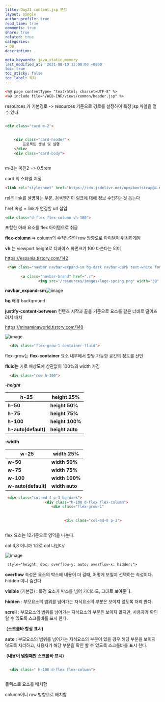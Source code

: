 ```yaml
---
title: Day21 content.jsp 분석
layout: single
author_profile: true
read_time: true
comments: true
share: true
related: true
categories:
- DB
description: .

meta_keywords: java,static,memory
last_modified_at: '2021-08-10 12:00:00 +0800'
toc: true
toc_sticky: false
toc_label: 목차
---
```


```html
<%@ page contentType= "text/html; charset=UTF-8" %>
<%@ include file="/WEB-INF/views/common/header.jsp" %>
```

resources 가 기본경로 ->  resources 기준으로 경로를 설정하여 특정 jsp 파일을 열 수 있다. 



```html

<div class="card m-2">
 
    
	<div class="card-header">
		프로젝트 생성 및 실행
	</div>
	<div class="card-body">
        
```

   m-2는 마진2 => 0.5rem 

card 의 스타일 지정

```html
<link rel="stylesheet" href="https://cdn.jsdelivr.net/npm/bootstrap@4.6.0/dist/css/bootstrap.min.css" />
```

rel은 link를 설명하는 부분, 검색엔진이 링크에 대해 정보 수집하는것 돕는다

href 속성 = link가 연결할 url 삽입



```html
<div class="d-flex flex-column vh-100">
```

포함한 아래 요소를 flex 아이템으로 취급

 **flex-column** => column의 수직방향인 row 방향으로 아이템이 위치하게됨

**vh** 는 viewport height로 디바이스 화면크기 100 다쓴다는 의미

https://espania.tistory.com/142



```html
 <nav class="navbar navbar-expand-sm bg-dark navbar-dark text-white font-weight-bold justify-content-between">
     
       <a class="navbar-brand" href="./"> 
               <img src="/resources/images/logo-spring.png" width="30" height="30" class="d-inline-block align-top">
```



**navbar_expand-sm**![image](https://user-images.githubusercontent.com/65274952/130998548-0a343058-3762-47c0-968f-ce9562c3eb37.png)

**bg** 배경 background

 **justify-content-between** 컨텐츠 시작과 끝을 기준으로 요소를 같은 너비로 떨어뜨려서 배치

https://minaminaworld.tistory.com/140

![image](https://user-images.githubusercontent.com/65274952/130997900-e3bfa315-ae21-4813-9ec6-caecd4d5b636.png)



```html
  <div class="flex-grow-1 container-fluid">
```

flex-grow는 **flex-container** 요소 내부에서 할당 가능한 공간의 정도를 선언

 **fluid**는 가로 해상도에 상관없이 100%의 width 가짐

```html
  <div class="row h-100">
```



-***height***

| **h-25**            | **height 25%**  |
| ------------------- | --------------- |
| **h-50**            | **height 50%**  |
| **h-75**            | **height 75%**  |
| **h-100**           | **height 100%** |
| **h-auto(default)** | **height auto** |

**-width**

| **w-25**            | **width 25%**  |
| ------------------- | -------------- |
| **w-50**            | **width 50%**  |
| **w-75**            | **width 75%**  |
| **w-100**           | **width 100%** |
| **w-auto(default)** | **width auto** |





```html
 <div class="col-md-4 p-3 bg-dark">
                  <div class="h-100 d-flex flex-column">
                     <div class="flex-grow-1"
                          
                          
                           <div class="col-md-8 p-3">
                      
```

flex 요소는 12기준으로 영역을 나눈다.

col 4,8 이니까 1:2로 col 나뉜다/ 

![image](https://user-images.githubusercontent.com/65274952/130997900-e3bfa315-ae21-4813-9ec6-caecd4d5b636.png)





```html
 style="height: 0px; overflow-y: auto; overflow-x: hidden;">
```



**overflow** 속성은 요소의 박스에 내용이 더 길때, 어떻게 보일지 선택하는 속성이다. hidden 이니 숨긴다



**visible** (기본값) : 특정 요소가 박스를 넘어 가더라도, 그대로 보여준다.



**hidden** : 부모요소의 범위를 넘어가는 자식요소의 부분은 보이지 않도록 처리 한다.



**scroll** : 부모요소의 범위를 넘어가는 자식요소의 부분은 보이지 않지만, 사용자가 확인 할 수 있도록 스크롤바를 표시 한다.

​     **(스크롤바 항상 표시)**



**auto** : 부모요소의 범위를 넘어가는 자식요소의 부분이 있을 경우 해당 부분을 보이지 않도록 처리하고, 사용자가 해당 부분을 확인 할 수 있도록 스크롤바를 표시 한다.

​     **(내용이 넘칠때만 스크롤바 표시)**

```html
       
  <div class=" h-100 d-flex flex-column">
     
```

플랙스로 요소를 배치함

column이니 row 방향으로 배치함

